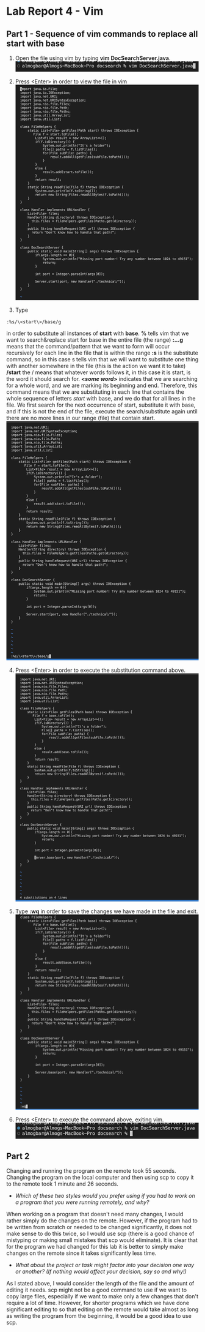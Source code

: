 # Lab Report 4 - Vim

## Part 1 - Sequence of vim commands to replace all **start** with **base**
1. Open the file using vim by typing **vim DocSearchServer.java**.
![image](1.png)

2. Press \<Enter> in order to view the file in vim
![image](2.png)
  
3. Type 
```
:%s/\<start\>/base/g
```
in order to substitute all instances of **start** with **base**. 
**%** tells vim that we want to search&replace start for base in the entire file (the range)
**:...g** means that the command/pattern that we want to form will occur recursively for each line in the file that is within the range
**:s** is the substitute command, so in this case s tells vim that we will want to substitute one thing with another somewhere in the file (this is the action we want it to take)
**/start** the / means that whatever words follows it, in this case it is start, is the word it should search for. 
**\<*some word*\>** indicates that we are searching for a whole word, and we are marking its beginning and end.
Therefore, this command means that we are substituting in each line that contains the whole sequence of letters *start* with base, and we do that for all lines in the file. We first search for the next occurrence of start, substitute it with base, and if this is not the end of the file, execute the search/substitute again until there are no more lines in our range (file) that contain start.
![image](3.png)
  
4. Press \<Enter> in order to execute the substitution command above.
![image](4.png)
  
5. Type **:wq** in order to save the changes we have made in the file and exit.
![image](23.png)
  
6. Press \<Enter> to execute the command above, exiting vim.
![image](24.png)


## Part 2
Changing and running the program on the remote took 55 seconds.
Changing the program on the local computer and then using scp to copy it to the remote took 1 minute and 26 seconds.

- *Which of these two styles would you prefer using if you had to work on a program that you were running remotely, and why?*


When working on a program that doesn't need many changes, I would rather simply do the changes on the remote. However, if the program had to be written from scratch or needed to be changed significantly, it does not make sense to do this twice, so I would use scp (there is a good chance of mistyping or making small mistakes that scp would eliminate). It is clear that for the program we had changed for this lab it is better to simply make changes on the remote since it takes significantly less time.


- *What about the project or task might factor into your decision one way or another? (If nothing would affect your decision, say so and why!)*


As I stated above, I would consider the length of the file and the amount of editing it needs. scp might not be a good command to use if we want to copy large files, especially if we want to make only a few changes that don't require a lot of time. However, for shorter programs which we have done significant editing to so that editing on the remote would take almost as long as writing the program from the beginning, it would be a good idea to use scp.
